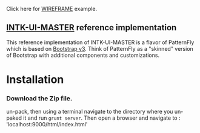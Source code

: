 Click here for [WIREFRAME](http://www.dynamicsitedesign.com/_SemaTree/intk-ui-master/html/index.html) example.


## [INTK-UI-MASTER](https://www.patternfly.org) reference implementation

This reference implementation of INTK-UI-MASTER is a flavor of PatternFly which is based on [Bootstrap v3](http://getbootstrap.com/).  Think of PatternFly as a "skinned" version of Bootstrap with additional components and customizations.


# Installation

### Download the Zip file.

un-pack, then using a terminal navigate to the directory where you un-paked it and run `grunt server`.
Then open a browser and navigate to : 'localhost:9000/html/index.html'


